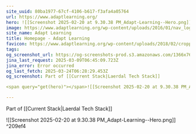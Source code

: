 ```yaml
---
site_uuid: 80ba1977-67cf-4106-b617-f3afa4a05764
url: https://www.adaptlearning.org/
hero: ![[Screenshot 2025-02-20 at 9.30.38 PM_Adapt-Learning--Hero.png]]
image: https://www.adaptlearning.org/wp-content/uploads/2016/01/nav_logo_white-alt-2-1.png
site_name: Adapt Learning
title: Homepage - Adapt Learning
favicon: https://www.adaptlearning.org/wp-content/uploads/2018/02/cropped-nav_logo_gold-192x192.png
tags: 
og_screenshot_url: https://og-screenshots-prod.s3.amazonaws.com/1366x768/80/false/bc91c6c55e052a60cc203e20b9beb805f04d86c4ad49dedf9138d50e3cbe06ea.jpeg
jina_last_request: 2025-03-09T06:45:09.723Z
jina_error: Error occurred
og_last_fetch: 2025-03-24T06:28:29.453Z
og_screenshot: Part of [[Current Stack|Laerdal Tech Stack]]

<span query="get(hero)"></span>![[Screenshot 2025-02-20 at 9.30.38 PM_Adapt-Learning--Hero.png]]<span type="end"></span> ^209ef4

---
```

Part of [[Current Stack|Laerdal Tech Stack]]

<span query="get(hero)"></span>![[Screenshot 2025-02-20 at 9.30.38 PM_Adapt-Learning--Hero.png]]<span type="end"></span> ^209ef4
